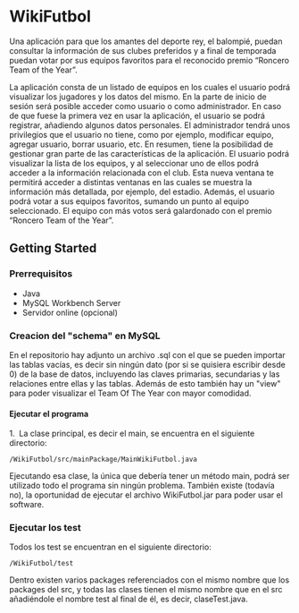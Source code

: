 # WikiFutbol
Una aplicación para que los amantes del deporte rey, el balompié, puedan consultar la información de sus clubes preferidos y a final de temporada puedan votar por sus equipos favoritos para el reconocido premio “Roncero Team of the Year”.

La aplicación consta de un listado de equipos en los cuales el usuario podrá visualizar los jugadores y los datos del mismo. En la parte de inicio de sesión será posible acceder como usuario o como administrador. En caso de que fuese la primera vez en usar la aplicación, el usuario se podrá registrar, añadiendo algunos datos personales.
El administrador tendrá unos privilegios que el usuario no tiene, como por ejemplo, modificar equipo, agregar usuario, borrar usuario, etc. En resumen, tiene la posibilidad de gestionar gran parte de las características de la aplicación.
El usuario podrá visualizar la lista de los equipos, y al seleccionar uno de ellos podrá acceder a la información relacionada con el club. Esta nueva ventana te permitirá acceder a distintas ventanas en las cuales se muestra la información más detallada, por ejemplo, del estadio.
Además, el usuario podrá votar a sus equipos favoritos, sumando un punto al equipo seleccionado. El equipo con más votos será galardonado con el premio “Roncero Team of the Year”.  

## Getting Started
### Prerrequisitos
* Java 
* MySQL Workbench Server
* Servidor online (opcional)

### Creacion del "schema" en MySQL
En el repositorio hay adjunto un archivo .sql con el que se pueden importar las tablas vacías, es decir sin ningún dato (por si se quisiera escribir desde 0) de la base de datos, incluyendo las claves primarias, secundarias y las relaciones entre ellas y las tablas. Además de esto también hay un "view" para poder visualizar el Team Of The Year con mayor comodidad.

#### Ejecutar el programa
1.  La clase principal, es decir el main, se encuentra en el siguiente directorio:
```
/WikiFutbol/src/mainPackage/MainWikiFutbol.java
```
Ejecutando esa clase, la única que debería tener un método main, podrá ser utilizado todo el programa sin ningún problema.
También existe (todavía no), la oportunidad de ejecutar el archivo WikiFutbol.jar para poder usar el software.

### Ejecutar los test
Todos los test se encuentran en el siguiente directorio:
```
/WikiFutbol/test
```
Dentro existen varios packages referenciados con el mismo nombre que los packages del src, y todas las clases tienen el mismo nombre que en el src añadiéndole el nombre test al final de él, es decir, claseTest.java.
